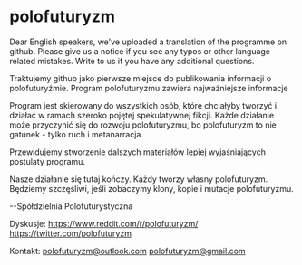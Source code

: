 # polofuturyzm


Dear English speakers,
we've uploaded a translation of the programme on github. Please give us a notice if you see any typos or other language related mistakes. Write to us if you have any additional questions.


Traktujemy github jako pierwsze miejsce do publikowania informacji o polofuturyźmie.
Program polofuturyzmu zawiera najważniejsze informacje

Program jest skierowany do wszystkich osób, które chciałyby tworzyć i działać w ramach szeroko pojętej spekulatywnej fikcji. Każde działanie może przyczynić się do rozwoju polofuturyzmu, bo polofuturyzm to nie gatunek - tylko ruch i metanarracja.

Przewidujemy stworzenie dalszych materiałów lepiej wyjaśniających postulaty programu.

Nasze działanie się tutaj kończy. Każdy tworzy własny polofuturyzm. Będziemy szczęśliwi, jeśli zobaczymy klony, kopie i mutacje polofuturyzmu. 

--Spółdzielnia Polofuturystyczna


Dyskusje:
https://www.reddit.com/r/polofuturyzm/
https://twitter.com/polofuturyzm

Kontakt:
polofuturyzm@outlook.com
polofuturyzm@gmail.com
